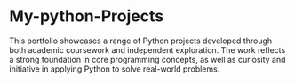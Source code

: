 # My-python-Projects
This portfolio showcases a range of Python projects developed through both academic coursework and independent exploration. The work reflects a strong foundation in core programming concepts, as well as curiosity and initiative in applying Python to solve real-world problems.
